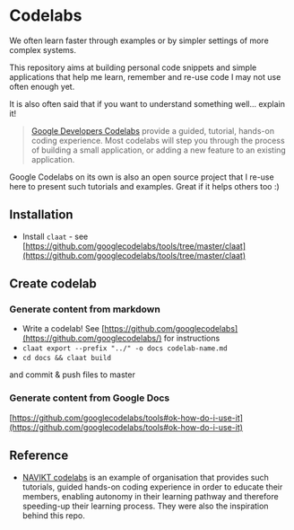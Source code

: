 # Codelabs

We often learn faster through examples or by simpler settings of more complex systems.

This repository aims at building personal code snippets and simple applications that help me learn, remember and re-use code I may not use often enough yet.

It is also often said that if you want to understand something well... explain it!

> [Google Developers Codelabs](https://codelabs.developers.google.com/) provide a guided, tutorial, hands-on coding experience. Most codelabs will step you through the process of building a small application, or adding a new feature to an existing application. 

Google Codelabs on its own is also an open source project that I re-use here to present such tutorials and examples. Great if it helps others too :)

## Installation 

* Install `claat` - see [https://github.com/googlecodelabs/tools/tree/master/claat](https://github.com/googlecodelabs/tools/tree/master/claat)





## Create codelab

###  Generate content from markdown

* Write a codelab! See [https://github.com/googlecodelabs](https://github.com/googlecodelabs/) for instructions
* `claat export --prefix "../" -o docs codelab-name.md` 
* `cd docs && claat build` 

and commit & push files to master


###  Generate content from Google Docs

[https://github.com/googlecodelabs/tools#ok-how-do-i-use-it](https://github.com/googlecodelabs/tools#ok-how-do-i-use-it)


## Reference

* [NAVIKT codelabs](https://navikt.github.io/codelabs/) is an example of organisation that provides such tutorials, guided hands-on coding experience in order to educate their members, enabling autonomy in their learning pathway and therefore speeding-up their learning process. They were also the inspiration behind this repo.
